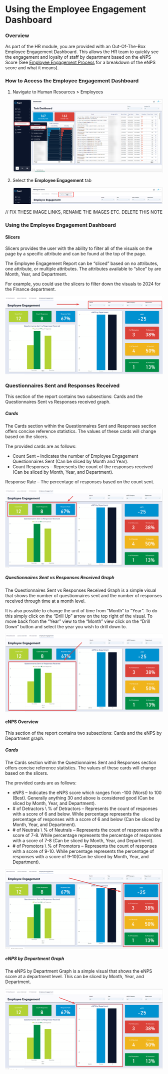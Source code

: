 # Using the Employee Engagement Dashboard

### Overview

As part of the HR module, you are provided with an Out-Of-The-Box Employee Engagement Dashboard. This allows the HR team to quickly see the engagement and loyalty of staff by department based on the eNPS Score (See [Employee Engagement Process](/docs/Rapid/2-Rapid%20Standard/6-Human%20Resources/employees/employee-engagement-process/employee-engagement-process.md) for a breakdown of the eNPS score and what it means).

### How to Access the Employee Engagement Dashboard

1. Navigate to Human Resources &gt; Employees  

    ![Sidebar menu location of employees dashboard](<Sidebar menu location of employees dashboard.png>)

2. Select the **Employee Engagement** tab  

    ![Tab navigation to employee engagement report](<Tab navigation to employee engagement report.png>)


//   FIX THESE IMAGE LINKS, RENAME THE IMAGES ETC. DELETE THIS NOTE

### Using the Employee Engagement Dashboard

#### Slicers

Slicers provides the user with the ability to filter all of the visuals on the page by a specific attribute and can be found at the top of the page.

The Employee Engagement Report can be “sliced” based on no attributes, one attribute, or multiple attributes. The attributes available to “slice” by are Month, Year, and Department.

For example, you could use the slicers to filter down the visuals to 2024 for the Finance department.

![Employee engagement report slicer location](<Employee engagement report slicer location.png>)

### Questionnaires Sent and Responses Received

This section of the report contains two subsections: Cards and the Questionnaires Sent vs Responses received graph.

##### Cards

The Cards section within the Questionnaires Sent and Responses section offers concise reference statistics. The values of these cards will change based on the slicers.

The provided cards are as follows:

- Count Sent – Indicates the number of Employee Engagement Questionnaires Sent (Can be sliced by Month and Year).
- Count Responses – Represents the count of the responses received (Can be sliced by Month, Year, and Department).

Response Rate – The percentage of responses based on the count sent.

![Employee engagement cards highlighted](<Employee engagement cards highlighted.png>)

##### Questionnaires Sent vs Responses Received Graph

The Questionnaires Sent vs Responses Received Graph is a simple visual that shows the number of questionnaires sent and the number of responses received through time at a month level.

It is also possible to change the unit of time from “Month” to “Year”. To do this simply click on the “Drill Up” arrow on the top right of the visual. To move back from the “Year” view to the “Month” view click on the “Drill Down” button and select the year you wish to drill down to.

![Employee engagement questionaire graph highlighted](<Employee engagement questionaire graph highlighted.png>)

#### eNPS Overview

This section of the report contains two subsections: Cards and the eNPS by Department graph.

##### Cards

The Cards section within the Questionnaires Sent and Responses section offers concise reference statistics. The values of these cards will change based on the slicers.

The provided cards are as follows:

- eNPS – Indicates the eNPS score which ranges from -100 (Worst) to 100 (Best). Generally anything 30 and above is considered good (Can be sliced by Month, Year, and Department).
- \# of Detractors \\ % of Detractors – Represents the count of responses with a score of 6 and below. While percentage represents the percentage of responses with a score of 6 and below (Can be sliced by Month, Year, and Department).
- \# of Neutrals \\ % of Neutrals – Represents the count of responses with a score of 7-8. While percentage represents the percentage of responses with a score of 7-8 (Can be sliced by Month, Year, and Department).
- \# of Promotors \\ % of Promotors – Represents the count of responses with a score of 9-10. While percentage represents the percentage of responses with a score of 9-10(Can be sliced by Month, Year, and Department).

![Employee engagement report Cards highlighted](<Employee engagement report Cards highlighted.png>)

##### eNPS by Department Graph

The eNPS by Department Graph is a simple visual that shows the eNPS score at a department level. This can be sliced by Month, Year, and Department.

![Employee Engagement Report Department Graph](<Employee Engagement Report Department Graph.png>)